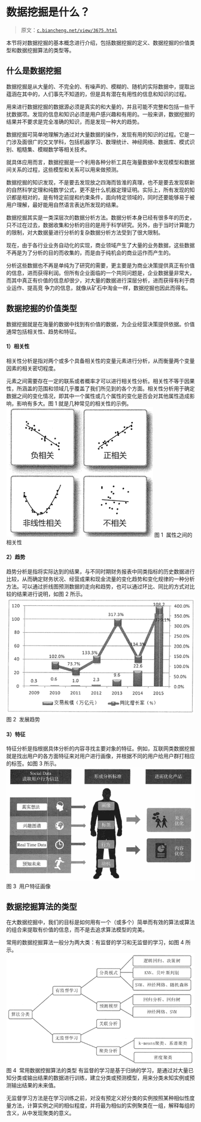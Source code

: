 # 数据挖掘是什么？

> 原文：[`c.biancheng.net/view/3675.html`](http://c.biancheng.net/view/3675.html)

本节将对数据挖掘的基本概念进行介绍，包括数据挖掘的定义、数据挖掘的价值类型和数据挖掘算法的类型等。

## 什么是数据挖掘

数据挖掘是从大量的、不完全的、有噪声的、模糊的、随机的实际数据中，提取出蕴涵在其中的，人们事先不知道的，但是具有潜在有用性的信息和知识的过程。

用来进行数据挖掘的数据源必须是真实的和大量的，并且可能不完整和包括一些干扰数据项。发现的信息和知识必须是用户感兴趣和有用的。一般来讲，数据挖掘的结果并不要求是完全准确的知识，而是发现一种大的趋势。

数据挖掘可简单地理解为通过对大量数据的操作，发现有用的知识的过程。它是一门涉及面很广的交叉学科，包括机器学习、数理统计、神经网络、数据库、模式识别、粗糙集、模糊数学等相关技术。

就具体应用而言，数据挖掘是一个利用各种分析工具在海量数据中发现模型和数据间关系的过程，这些模型和关系可以用来做预测。

数据挖掘的知识发现，不是要去发现放之四海而皆淮的真理，也不是要去发现崭新的自然科学定理和纯数学公式，更不是什么机器定理证明。实际上，所有发现的知识都是相对的，是有特定前提和约束条件，面向特定领域的，同时还要能够易于被用户理解，最好能用自然语言表达所发现的结果。

数据挖掘其实是一类深层次的数据分析方法。数据分析本身已经有很多年的历史，只不过在过去，数据收集和分析的目的是用于科学研究。另外，由于当时计算能力的限制，对大数据量进行分析的复杂数据分析方法受到了很大限制。

现在，由于各行业业务自动化的实现，商业领域产生了大量的业务数据，这些数据不再是为了分析的目的而收集的，而是由于纯机会的商业运作而产生的。

分析这些数据也不再是单纯为了研究的需要，更主要是为商业决策提供真正有价值的信息，进而获得利润。但所有企业面临的一个共同问题是，企业数据量非常大，而其中真正有价值的信息却很少，对大量的数据进行深层分析，进而获得有利于商业运作、提高竞 争力的信息，就像从矿石中淘金一样，数据挖掘也因此而得名。

## 数据挖掘的价值类型

数据挖掘就是在海量的数据中找到有价值的数据，为企业经营决策提供依据。价值通常包括相关性、趋势和特征。

#### 1）相关性

相关性分析是指对两个或多个具备相关性的变量元素进行分析，从而衡量两个变量因素的相关密切程度。

元素之间需要存在一定的联系或者概率才可以进行相关性分析。相关性不等于因果性，所涵盖的范围和领域几乎覆盖了我们所见到的各个方面。相关性分析用于确定数据之间的变化情况，即其中一个属性或几个属性的变化是否会对其他属性造成影响，影响有多大。图 1 就是几种常见的相关性的示例。![属性之间的相关性](img/292b7974722452e7ff23fa29aa8d22c7.png)
图 1  属性之间的相关性

#### 2）趋势

趋势分析是指将实际达到的结果，与不同时期财务报表中同类指标的历史数据进行比较，从而确定财务状况、经营成果和现金流量的变化趋势和变化规律的一种分析方法。可以通过折线图预测数据的走向和趋势，也可以通过环比、同比的方式对比较的结果进行说明，如图 2 所示。![发展趋势](img/870c175cd1290df5a64316fdc16b703b.png)
图 2  发展趋势

#### 3）特征

特征分析是指根据具体分析的内容寻找主要对象的特征。例如，互联网类数据挖掘就是找出用户的各方面特征来对用户进行画像，并根据不同的用户给用户群打相应的标签。如图 3 所示。![用户特征画像](img/e5125a905a80720317fb5f0f406bc2ee.png)
图 3  用户特征画像

## 数据挖掘算法的类型

在大数据挖掘中，我们的目标是如何用有一个（或多个）简单而有效的算法或算法的组合来提取有价值的信息，而不是去追求算法模型的完美。

常用的数据挖掘算法一般分为两大类：有监督的学习和无监督的学习，如图 4 所示。
![常用数据控掘算法的类型](img/88ccfe705a617a26683162c10339a58b.png)
图 4  常用数据控掘算法的类型
有监督的学习是基于归纳的学习，是通过对大量已知分类或输出结果的数据进行训练，建立分类或预测模型，用来分类未知实例或预测输出结果的未来值。

无监督学习方法是在学习训练之前，对没有预定义好分类的实例按照某种相似性度量方法，计算实例之间的相似程度，并将最为相似的实例聚类在一组，解释每组的含义，从中发现聚类的意义。